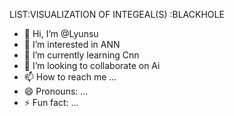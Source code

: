LIST:VISUALIZATION OF INTEGEAL(S)
    :BLACKHOLE

- 👋 Hi, I’m @Lyunsu
- 👀 I’m interested in ANN
- 🌱 I’m currently learning Cnn
- 💞️ I’m looking to collaborate on Ai 
- 📫 How to reach me ...
- 😄 Pronouns: ...
- ⚡ Fun fact: ...

<!---
Lyunsu/Lyunsu is a ✨ special ✨ repository because its `README.md` (this file) appears on your GitHub profile.
You can click the Preview link to take a look at your changes.
--->
